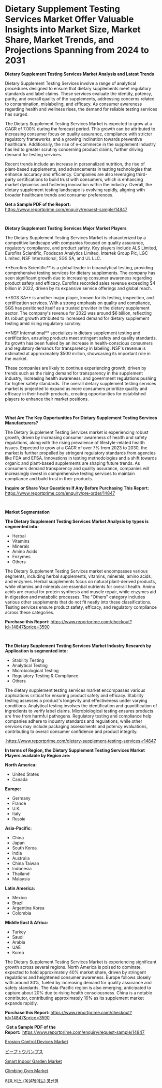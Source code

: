 <p><h1>Dietary Supplement Testing Services Market Offer Valuable Insights into Market Size, Market Share, Market Trends, and Projections Spanning from 2024 to 2031</h1></p><p><strong>Dietary Supplement Testing Services Market Analysis and Latest Trends</strong></p>
<p><p>Dietary Supplement Testing Services involve a range of analytical procedures designed to ensure that dietary supplements meet regulatory standards and label claims. These services evaluate the identity, potency, purity, and overall quality of the supplements, addressing concerns related to contamination, mislabeling, and efficacy. As consumer awareness regarding health and wellness rises, the demand for reliable testing services has surged.</p><p>The Dietary Supplement Testing Services Market is expected to grow at a CAGR of 7.00% during the forecast period. This growth can be attributed to increasing consumer focus on quality assurance, compliance with stricter regulatory frameworks, and a growing inclination towards preventive healthcare. Additionally, the rise of e-commerce in the supplement industry has led to greater scrutiny concerning product claims, further driving demand for testing services. </p><p>Recent trends include an increase in personalized nutrition, the rise of plant-based supplements, and advancements in testing technologies that enhance accuracy and efficiency. Companies are also leveraging third-party certifications to build trust with consumers, which is enhancing market dynamics and fostering innovation within the industry. Overall, the dietary supplement testing landscape is evolving rapidly, aligning with broader healthcare trends and consumer preferences.</p></p>
<p><strong>Get a Sample PDF of the Report:&nbsp;</strong> <a href="https://www.reportprime.com/enquiry/request-sample/14847">https://www.reportprime.com/enquiry/request-sample/14847</a></p>
<p>&nbsp;</p>
<p><strong>Dietary Supplement Testing Services Major Market Players</strong></p>
<p><p>The Dietary Supplement Testing Services Market is characterized by a competitive landscape with companies focused on quality assurance, regulatory compliance, and product safety. Key players include ALS Limited, Eurofins Scientific, Foodscan Analytics Limited, Intertek Group Plc, LGC Limited, NSF International, SGS SA, and UL LLC. </p><p>**Eurofins Scientific** is a global leader in bioanalytical testing, providing comprehensive testing services for dietary supplements. The company has seen significant growth due to increasing consumer awareness regarding product safety and efficacy. Eurofins recorded sales revenue exceeding $4 billion in 2022, driven by its expansive service offerings and global reach.</p><p>**SGS SA** is another major player, known for its testing, inspection, and certification services. With a strong emphasis on quality and compliance, SGS has positioned itself as a trusted provider in the dietary supplement sector. The company's revenue for 2022 was around $6 billion, reflecting its robust growth attributed to increased demand for dietary supplement testing amid rising regulatory scrutiny.</p><p>**NSF International** specializes in dietary supplement testing and certification, ensuring products meet stringent safety and quality standards. Its growth has been fueled by an increase in health-conscious consumers and regulatory demands for transparency in labeling. NSF's revenue is estimated at approximately $500 million, showcasing its important role in the market.</p><p>These companies are likely to continue experiencing growth, driven by trends such as the rising demand for transparency in the supplement industry, increasing health awareness, and government regulations pushing for higher safety standards. The overall dietary supplement testing services market is projected to expand as more consumers prioritize quality and efficacy in their health products, creating opportunities for established players to enhance their market positions.</p></p>
<p>&nbsp;</p>
<p><strong>What Are The Key Opportunities For Dietary Supplement Testing Services Manufacturers?</strong></p>
<p><p>The Dietary Supplement Testing Services market is experiencing robust growth, driven by increasing consumer awareness of health and safety regulations, along with the rising prevalence of lifestyle-related health issues. Expected to grow at a CAGR of over 7% from 2023 to 2030, the market is further propelled by stringent regulatory standards from agencies like FDA and EFSA. Innovations in testing methodologies and a shift towards organic and plant-based supplements are shaping future trends. As consumers demand transparency and quality assurance, companies will increasingly invest in comprehensive testing services to maintain compliance and build trust in their products.</p></p>
<p><strong>Inquire or Share Your Questions If Any Before Purchasing This Report:</strong> <a href="https://www.reportprime.com/enquiry/pre-order/14847">https://www.reportprime.com/enquiry/pre-order/14847</a></p>
<p>&nbsp;</p>
<p><strong>Market Segmentation</strong></p>
<p><strong>The Dietary Supplement Testing Services Market Analysis by types is segmented into:</strong></p>
<p><ul><li>Herbal</li><li>Vitamins</li><li>Minerals</li><li>Amino Acids</li><li>Enzymes</li><li>Others</li></ul></p>
<p><p>The Dietary Supplement Testing Services market encompasses various segments, including herbal supplements, vitamins, minerals, amino acids, and enzymes. Herbal supplements focus on natural plant-derived products, while vitamins and minerals are essential nutrients for overall health. Amino acids are crucial for protein synthesis and muscle repair, while enzymes aid in digestion and metabolic processes. The "Others" category includes various other supplements that do not fit neatly into these classifications. Testing services ensure product safety, efficacy, and regulatory compliance across these categories.</p></p>
<p><strong>Purchase this Report:&nbsp;</strong><a href="https://www.reportprime.com/checkout?id=14847&price=3590">https://www.reportprime.com/checkout?id=14847&price=3590</a></p>
<p>&nbsp;</p>
<p><strong>The Dietary Supplement Testing Services Market Industry Research by Application is segmented into:</strong></p>
<p><ul><li>Stability Testing</li><li>Analytical Testing</li><li>Microbiological Testing</li><li>Regulatory Testing & Compliance</li><li>Others</li></ul></p>
<p><p>The dietary supplement testing services market encompasses various applications critical for ensuring product safety and efficacy. Stability testing assesses a product's longevity and effectiveness under varying conditions. Analytical testing involves the identification and quantification of ingredients to verify label claims. Microbiological testing ensures products are free from harmful pathogens. Regulatory testing and compliance help companies adhere to industry standards and regulations, while other services may include packaging assessments and potency evaluations, contributing to overall consumer confidence and product integrity.</p></p>
<p><a href="https://www.reportprime.com/dietary-supplement-testing-services-r14847">&nbsp;https://www.reportprime.com/dietary-supplement-testing-services-r14847</a></p>
<p><strong>In terms of Region, the Dietary Supplement Testing Services Market Players available by Region are:</strong></p>
<p>
    <p> <strong> North America: </strong>
        <ul>
            <li>United States</li>
            <li>Canada</li>
        </ul>
        </p> 
    <p> <strong> Europe: </strong>
        <ul>
            <li>Germany</li>
            <li>France</li>
            <li>U.K.</li>
            <li>Italy</li>
            <li>Russia</li>
        </ul>
        </p> 
    <p> <strong> Asia-Pacific: </strong>
        <ul>
            <li>China</li>
            <li>Japan</li>
            <li>South Korea</li>
            <li>India</li>
            <li>Australia</li>
            <li>China Taiwan</li>
            <li>Indonesia</li>
            <li>Thailand</li>
            <li>Malaysia</li>
        </ul>
        </p> 
    <p> <strong> Latin America: </strong>
        <ul>
            <li>Mexico</li>
            <li>Brazil</li>
            <li>Argentina Korea</li>
            <li>Colombia</li>
        </ul>
        </p> 
    <p> <strong> Middle East & Africa: </strong>
        <ul>
            <li>Turkey</li>
            <li>Saudi</li>
            <li>Arabia</li>
            <li>UAE</li>
            <li>Korea</li>
        </ul>
    </p>
    </p>
<p><p>The Dietary Supplement Testing Services Market is experiencing significant growth across several regions. North America is poised to dominate, expected to hold approximately 40% market share, driven by stringent regulations and heightened consumer awareness. Europe follows closely with around 30%, fueled by increasing demand for quality assurance and safety standards. The Asia-Pacific region is also emerging, anticipated to capture about 20% due to rising health consciousness. China is a notable contributor, contributing approximately 10% as its supplement market expands rapidly.</p></p>
<p><strong>Purchase this Report: </strong><a href="https://www.reportprime.com/checkout?id=14847&price=3590">https://www.reportprime.com/checkout?id=14847&price=3590</a></p>
<p>&nbsp;<strong>Get a Sample PDF of the Report:&nbsp;&nbsp;</strong><a href="https://www.reportprime.com/enquiry/request-sample/14847">https://www.reportprime.com/enquiry/request-sample/14847</a></p>
<p><strong></strong></p>
<p><p><a href="https://issuu.com/reportprime-2/docs/erosion-control-devices-market-size_2f916489c786cc">Erosion Control Devices Market</a></p><p><a href="https://medium.com/@jamiebertrgnaum3545/peep-toe-pumps-market-%E3%81%AF-%E3%82%B3%E3%82%B9%E3%83%88%E7%AE%A1%E7%90%86%E3%81%A8%E5%8A%B9%E7%8E%87%E5%90%91%E4%B8%8A%E3%82%92%E5%84%AA%E5%85%88%E3%81%97%E3%81%BE%E3%81%99-%E3%81%95%E3%82%89%E3%81%AB-%E5%A0%B1%E5%91%8A%E6%9B%B8%E3%81%AF%E5%B8%82%E5%A0%B4%E3%81%AE%E9%9C%80%E8%A6%81%E9%9D%A2%E3%81%A8%E4%BE%9B%E7%B5%A6%E9%9D%A2%E3%81%AE%E4%B8%A1%E6%96%B9%E3%82%92%E3%82%AB%E3%83%90%E3%83%BC%E3%81%97%E3%81%A6%E3%81%84%E3%81%BE%E3%81%99-peep-toe-pumps-%E5%B8%82%E5%A0%B4%E3%81%AF-2024-2f394d1148a0">ピープトウパンプス</a></p><p><a href="https://github.com/tamvrosiya/Market-Research-Report-List-5/blob/main/smart-indoor-garden-market.md">Smart Indoor Garden Market</a></p><p><a href="https://www.linkedin.com/pulse/climbing-gym-industry-analysis-report-its-market-size-share-wxmfc?trackingId=8bPpALF4TBen%2BcOiGTi4gA%3D%3D">Climbing Gym Market</a></p><p><a href="https://medium.com/@christorpherpfannerstill5436/%EC%84%B8%EA%B3%84-lithium-bis-oxalato-borate-market-%EC%9D%80-2024%EC%97%90%EC%84%9C-2031%EB%A1%9C-%EC%97%B0%ED%8F%89%EA%B7%A0-%EC%A6%9D%EA%B0%80%EC%9C%A8%EC%9D%84-%EB%B3%B4%EC%9D%BC-%EA%B2%83%EC%9C%BC%EB%A1%9C-%EC%98%88%EC%83%81%EB%90%A9%EB%8B%88%EB%8B%A4-443375fb101c">리튬 비스 (옥살레이트) 붕산염</a></p></p>
